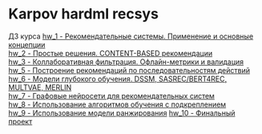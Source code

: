 # Karpov hardml recsys
ДЗ курса
[hw_1 - Рекомендательные системы. Применение и основные концепции](https://github.com/NastyaSNK/Karpov_hardml_recsys/tree/master/hw_1)\
[hw_2 - Простые решения. CONTENT-BASED рекомендации](https://github.com/NastyaSNK/Karpov_hardml_recsys/tree/master/hw_2)\
[hw_3 - Коллаборативная фильтрация. Офлайн-метрики и валидация](https://github.com/NastyaSNK/Karpov_hardml_recsys/tree/master/hw_3)\
[hw_5 - Построение рекомендаций по последовательностям действий](https://github.com/NastyaSNK/Karpov_hardml_recsys/tree/master/hw_5)\
[hw_6 - Модели глубокого обучения. DSSM, SASREC/BERT4REC, MULTVAE, MERLIN](https://github.com/NastyaSNK/Karpov_hardml_recsys/tree/master/hw_6)\
[hw_7 - Графовые нейросети для рекомендательных систем ](https://github.com/NastyaSNK/Karpov_hardml_recsys/tree/master/hw_7)\
[hw_8 - Использование алгоритмов обучения с подкреплением](https://github.com/NastyaSNK/Karpov_hardml_recsys/tree/master/hw_8)\
[hw_9 - Использование модели ранжирования](https://github.com/NastyaSNK/Karpov_hardml_recsys/tree/master/hw_9)
[hw_10 - Финальный проект](https://github.com/NastyaSNK/Karpov_hardml_recsys/tree/master/hw_10)